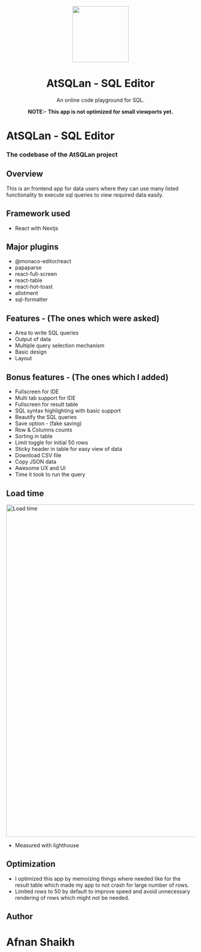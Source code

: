 <div align="center">
  <img width="150px" src="https://atlan.com/img/atlan-blue.svg"/>
    <h1>AtSQLan - SQL Editor</h1>

  <p>An online code playground for SQL.</p>
  <p><b>NOTE:- This app is not optimized for small viewports yet.</b></p>
</div>

# AtSQLan - SQL Editor

### The codebase of the AtSQLan project

## Overview

This is an frontend app for data users where they can use many listed functionality to execute sql queries to view required data easily.

## Framework used

- React with Nextjs

## Major plugins

- @monaco-editor/react
- papaparse
- react-full-screen
- react-table
- react-hot-toast
- allotment
- sql-formatter

## Features - (The ones which were asked)

- Area to write SQL queries
- Output of data
- Multiple query selection mechanism
- Basic design
- Layout

## Bonus features - (The ones which I added)

- Fullscreen for IDE
- Multi tab support for IDE
- Fullscreen for result table
- SQL syntax highlighting with basic support
- Beautify the SQL queries
- Save option - (fake saving)
- Row & Columns counts
- Sorting in table
- Limit toggle for initial 50 rows
- Sticky header in table for easy view of data
- Download CSV file
- Copy JSON data
- Awesome UX and UI
- Time it took to run the query

## Load time

<img width="887" alt="Load time" src="https://user-images.githubusercontent.com/48408572/193141409-5f572f54-4997-4a50-9c8c-b12db243f1c9.png">

- Measured with lighthouse

## Optimization

- I optimized this app by memoizing things where needed like for the result table which made my app to not crash for large number of rows.
- Limited rows to 50 by default to improve speed and avoid unnecessary rendering of rows which might not be needed.

## Author

# Afnan Shaikh
